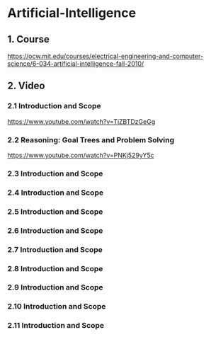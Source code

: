 # Artificial-Intelligence
## 1. Course
https://ocw.mit.edu/courses/electrical-engineering-and-computer-science/6-034-artificial-intelligence-fall-2010/
## 2. Video
### 2.1 Introduction and Scope
https://www.youtube.com/watch?v=TjZBTDzGeGg
### 2.2 Reasoning: Goal Trees and Problem Solving
https://www.youtube.com/watch?v=PNKj529yY5c
### 2.3 Introduction and Scope
### 2.4 Introduction and Scope
### 2.5 Introduction and Scope
### 2.6 Introduction and Scope
### 2.7 Introduction and Scope
### 2.8 Introduction and Scope
### 2.9 Introduction and Scope
### 2.10 Introduction and Scope
### 2.11 Introduction and Scope
